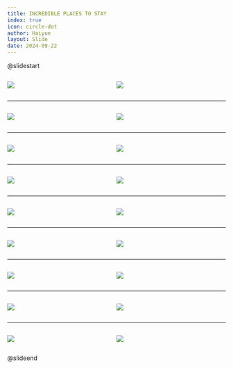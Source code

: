 ```yaml
---
title: INCREDIBLE PLACES TO STAY
index: true
icon: circle-dot
author: Haiyue
layout: Slide
date: 2024-09-22
---
```

 
@slidestart

<div style="display:flex">
<div style="flex:1">

![](https://raw.githubusercontent.com/yclord/reading/refs/heads/master/english/Level-P/INCREDIBLE%20PLACES%20TO%20STAY/001.webp)
</div>
<div style="flex:1">

![](https://raw.githubusercontent.com/yclord/reading/refs/heads/master/english/Level-P/INCREDIBLE%20PLACES%20TO%20STAY/002.webp)
</div>
</div>

---

<div style="display:flex">
<div style="flex:1">

![](https://raw.githubusercontent.com/yclord/reading/refs/heads/master/english/Level-P/INCREDIBLE%20PLACES%20TO%20STAY/003.webp)
</div>
<div style="flex:1">

![](https://raw.githubusercontent.com/yclord/reading/refs/heads/master/english/Level-P/INCREDIBLE%20PLACES%20TO%20STAY/004.webp)
</div>
</div>

---

<div style="display:flex">
<div style="flex:1">

![](https://raw.githubusercontent.com/yclord/reading/refs/heads/master/english/Level-P/INCREDIBLE%20PLACES%20TO%20STAY/005.webp)
</div>
<div style="flex:1">

![](https://raw.githubusercontent.com/yclord/reading/refs/heads/master/english/Level-P/INCREDIBLE%20PLACES%20TO%20STAY/006.webp)
</div>
</div>

---

<div style="display:flex">
<div style="flex:1">

![](https://raw.githubusercontent.com/yclord/reading/refs/heads/master/english/Level-P/INCREDIBLE%20PLACES%20TO%20STAY/007.webp)
</div>
<div style="flex:1">

![](https://raw.githubusercontent.com/yclord/reading/refs/heads/master/english/Level-P/INCREDIBLE%20PLACES%20TO%20STAY/008.webp)
</div>
</div>

---

<div style="display:flex">
<div style="flex:1">

![](https://raw.githubusercontent.com/yclord/reading/refs/heads/master/english/Level-P/INCREDIBLE%20PLACES%20TO%20STAY/009.webp)
</div>
<div style="flex:1">

![](https://raw.githubusercontent.com/yclord/reading/refs/heads/master/english/Level-P/INCREDIBLE%20PLACES%20TO%20STAY/010.webp)
</div>
</div>

---

<div style="display:flex">
<div style="flex:1">

![](https://raw.githubusercontent.com/yclord/reading/refs/heads/master/english/Level-P/INCREDIBLE%20PLACES%20TO%20STAY/011.webp)
</div>
<div style="flex:1">

![](https://raw.githubusercontent.com/yclord/reading/refs/heads/master/english/Level-P/INCREDIBLE%20PLACES%20TO%20STAY/012.webp)
</div>
</div>

---

<div style="display:flex">
<div style="flex:1">

![](https://raw.githubusercontent.com/yclord/reading/refs/heads/master/english/Level-P/INCREDIBLE%20PLACES%20TO%20STAY/013.webp)
</div>
<div style="flex:1">

![](https://raw.githubusercontent.com/yclord/reading/refs/heads/master/english/Level-P/INCREDIBLE%20PLACES%20TO%20STAY/014.webp)
</div>
</div>

---

<div style="display:flex">
<div style="flex:1">

![](https://raw.githubusercontent.com/yclord/reading/refs/heads/master/english/Level-P/INCREDIBLE%20PLACES%20TO%20STAY/015.webp)
</div>
<div style="flex:1">

![](https://raw.githubusercontent.com/yclord/reading/refs/heads/master/english/Level-P/INCREDIBLE%20PLACES%20TO%20STAY/016.webp)
</div>
</div>

---

<div style="display:flex">
<div style="flex:1">

![](https://raw.githubusercontent.com/yclord/reading/refs/heads/master/english/Level-P/INCREDIBLE%20PLACES%20TO%20STAY/017.webp)
</div>
<div style="flex:1">

![](https://raw.githubusercontent.com/yclord/reading/refs/heads/master/english/Level-P/INCREDIBLE%20PLACES%20TO%20STAY/018.webp)
</div>
</div>

@slideend